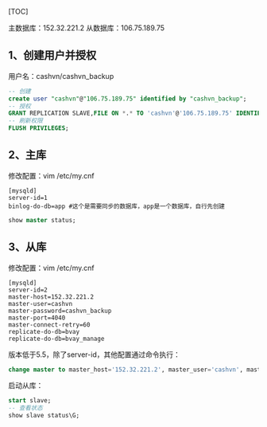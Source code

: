 [TOC]

主数据库：152.32.221.2
从数据库：106.75.189.75

## 1、创建用户并授权
用户名：cashvn/cashvn_backup
```sql
-- 创建
create user "cashvn"@"106.75.189.75" identified by "cashvn_backup";
-- 授权
GRANT REPLICATION SLAVE,FILE ON *.* TO 'cashvn'@'106.75.189.75' IDENTIFIED BY 'cashvn_backup';
-- 刷新权限
FLUSH PRIVILEGES;
```

## 2、主库
修改配置：vim /etc/my.cnf
```shell
[mysqld]
server-id=1
binlog-do-db=app #这个是需要同步的数据库，app是一个数据库，自行先创建
```
```sql
show master status;
```

## 3、从库
修改配置：vim /etc/my.cnf
```shell
[mysqld]
server-id=2
master-host=152.32.221.2
master-user=cashvn
master-password=cashvn_backup
master-port=4040
master-connect-retry=60
replicate-do-db=bvay
replicate-do-db=bvay_manage
```
版本低于5.5，除了server-id，其他配置通过命令执行：
```sql
change master to master_host='152.32.221.2', master_user='cashvn', master_password='cashvn_backup', master_log_file='mysql-bin.000001', master_log_pos=514;
```

启动从库：
```sql
start slave;
-- 查看状态
show slave status\G;
```